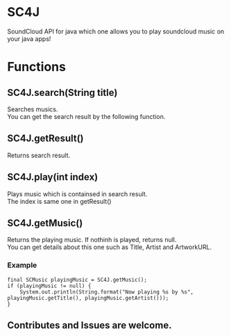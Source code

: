 # SC4J
 SoundCloud API for java which one allows you to play soundcloud music on your java apps!
# Functions
 ## SC4J.search(String title)  
 Searches musics.   
 You can get the search result by the following function.  
 ## SC4J.getResult()  
 Returns search result.  
 ## SC4J.play(int index)  
 Plays music which is containsed in search result.  
The index is same one in getResult()  
 ## SC4J.getMusic()  
 Returns the playing music. If nothinh is played, returns null.  
 You can get details about this one such as Title, Artist and ArtworkURL.  
 ### Example  
    final SCMusic playingMusic = SC4J.getMusic();  
    if (playingMusic != null) {  
        System.out.println(String.format("Now playing %s by %s", playingMusic.getTitle(), playingMusic.getArtist()));  
    }  

## Contributes and Issues are welcome.  
